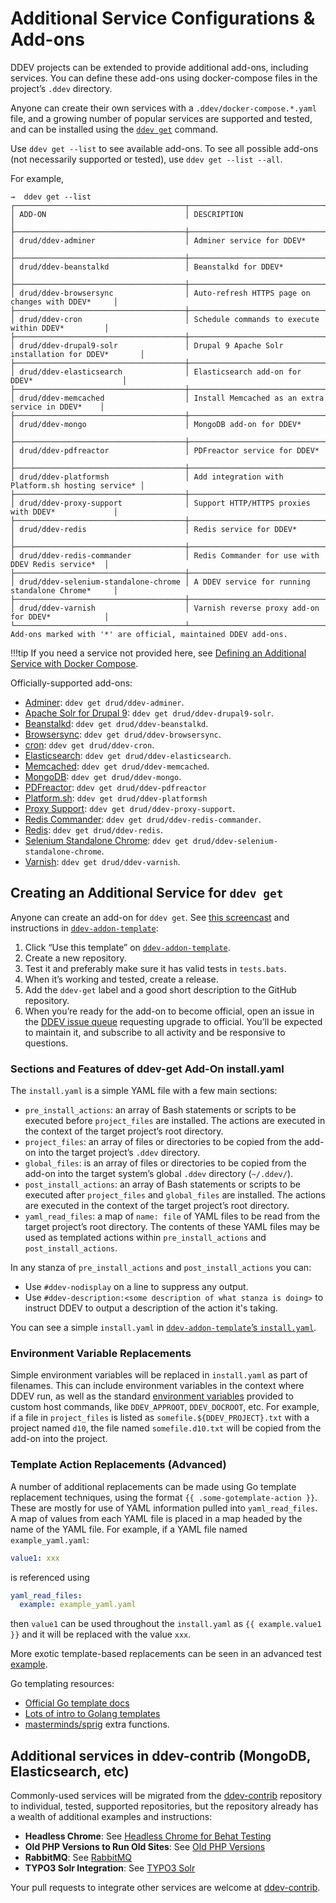 # Additional Service Configurations & Add-ons

DDEV projects can be extended to provide additional add-ons, including services. You can define these add-ons using docker-compose files in the project’s `.ddev` directory.

Anyone can create their own services with a `.ddev/docker-compose.*.yaml` file, and a growing number of popular services are supported and tested, and can be installed using the [`ddev get`](../basics/commands.md#get) command.

Use `ddev get --list` to see available add-ons. To see all possible add-ons (not necessarily supported or tested), use `ddev get --list --all`.

For example,

```
→  ddev get --list
┌──────────────────────────────────────┬───────────────────────────────────────────────────┐
│ ADD-ON                               │ DESCRIPTION                                       │
├──────────────────────────────────────┼───────────────────────────────────────────────────┤
│ drud/ddev-adminer                    │ Adminer service for DDEV*                         │
├──────────────────────────────────────┼───────────────────────────────────────────────────┤
│ drud/ddev-beanstalkd                 │ Beanstalkd for DDEV*                              │
├──────────────────────────────────────┼───────────────────────────────────────────────────┤
│ drud/ddev-browsersync                │ Auto-refresh HTTPS page on changes with DDEV*     │
├──────────────────────────────────────┼───────────────────────────────────────────────────┤
│ drud/ddev-cron                       │ Schedule commands to execute within DDEV*         │
├──────────────────────────────────────┼───────────────────────────────────────────────────┤
│ drud/ddev-drupal9-solr               │ Drupal 9 Apache Solr installation for DDEV*       │
├──────────────────────────────────────┼───────────────────────────────────────────────────┤
│ drud/ddev-elasticsearch              │ Elasticsearch add-on for DDEV*                    │
├──────────────────────────────────────┼───────────────────────────────────────────────────┤
│ drud/ddev-memcached                  │ Install Memcached as an extra service in DDEV*    │
├──────────────────────────────────────┼───────────────────────────────────────────────────┤
│ drud/ddev-mongo                      │ MongoDB add-on for DDEV*                          │
├──────────────────────────────────────┼───────────────────────────────────────────────────┤
│ drud/ddev-pdfreactor                 │ PDFreactor service for DDEV*                      │
├──────────────────────────────────────┼───────────────────────────────────────────────────┤
│ drud/ddev-platformsh                 │ Add integration with Platform.sh hosting service* │
├──────────────────────────────────────┼───────────────────────────────────────────────────┤
│ drud/ddev-proxy-support              │ Support HTTP/HTTPS proxies with DDEV*             │
├──────────────────────────────────────┼───────────────────────────────────────────────────┤
│ drud/ddev-redis                      │ Redis service for DDEV*                           │
├──────────────────────────────────────┼───────────────────────────────────────────────────┤
│ drud/ddev-redis-commander            │ Redis Commander for use with DDEV Redis service*  │
├──────────────────────────────────────┼───────────────────────────────────────────────────┤
│ drud/ddev-selenium-standalone-chrome │ A DDEV service for running standalone Chrome*     │
├──────────────────────────────────────┼───────────────────────────────────────────────────┤
│ drud/ddev-varnish                    │ Varnish reverse proxy add-on for DDEV*            │
└──────────────────────────────────────┴───────────────────────────────────────────────────┘
Add-ons marked with '*' are official, maintained DDEV add-ons.
```

!!!tip
If you need a service not provided here, see [Defining an Additional Service with Docker Compose](custom-compose-files.md).

Officially-supported add-ons:

* [Adminer](https://github.com/drud/ddev-adminer): `ddev get drud/ddev-adminer`.
* [Apache Solr for Drupal 9](https://github.com/drud/ddev-drupal9-solr): `ddev get drud/ddev-drupal9-solr`.
* [Beanstalkd](https://github.com/drud/ddev-beanstalkd): `ddev get drud/ddev-beanstalkd`.
* [Browsersync](https://github.com/drud/ddev-browsersync): `ddev get drud/ddev-browsersync`.
* [cron](https://github.com/drud/ddev-cron): `ddev get drud/ddev-cron`.
* [Elasticsearch](https://github.com/drud/ddev-elasticsearch): `ddev get drud/ddev-elasticsearch`.
* [Memcached](https://github.com/drud/ddev-memcached): `ddev get drud/ddev-memcached`.
* [MongoDB](https://github.com/drud/ddev-mongo): `ddev get drud/ddev-mongo`.
* [PDFreactor](https://github.com/drud/ddev-pdfreactor): `ddev get drud/ddev-pdfreactor`
* [Platform.sh](https://github.com/drud/ddev-platformsh): `ddev get drud/ddev-platformsh`
* [Proxy Support](https://github.com/drud/ddev-proxy-support): `ddev get drud/ddev-proxy-support`.
* [Redis Commander](https://github.com/drud/ddev-redis-commander): `ddev get drud/ddev-redis-commander`.
* [Redis](https://github.com/drud/ddev-redis): `ddev get drud/ddev-redis`.
* [Selenium Standalone Chrome](https://github.com/drud/ddev-selenium-standalone-chrome): `ddev get drud/ddev-selenium-standalone-chrome`.
* [Varnish](https://github.com/drud/ddev-varnish): `ddev get drud/ddev-varnish`.

## Creating an Additional Service for `ddev get`

Anyone can create an add-on for `ddev get`. See [this screencast](https://www.youtube.com/watch?v=fPVGpKGr0f4) and instructions in [`ddev-addon-template`](https://github.com/drud/ddev-addon-template):

1. Click “Use this template” on [`ddev-addon-template`](https://github.com/drud/ddev-addon-template).
2. Create a new repository.
3. Test it and preferably make sure it has valid tests in `tests.bats`.
4. When it’s working and tested, create a release.
5. Add the `ddev-get` label and a good short description to the GitHub repository.
6. When you’re ready for the add-on to become official, open an issue in the [DDEV issue queue](https://github.com/drud/ddev/issues/new) requesting upgrade to official. You’ll be expected to maintain it, and subscribe to all activity and be responsive to questions.

### Sections and Features of ddev-get Add-On install.yaml

The `install.yaml` is a simple YAML file with a few main sections:

* `pre_install_actions`: an array of Bash statements or scripts to be executed before `project_files` are installed. The actions are executed in the context of the target project’s root directory.
* `project_files`: an array of files or directories to be copied from the add-on into the target project’s `.ddev` directory.
* `global_files`: is an array of files or directories to be copied from the add-on into the target system’s global `.ddev` directory (`~/.ddev/`).
* `post_install_actions`: an array of Bash statements or scripts to be executed after `project_files` and `global_files` are installed. The actions are executed in the context of the target project’s root directory.
* `yaml_read_files`: a map of `name: file` of YAML files to be read from the target project’s root directory. The contents of these YAML files may be used as templated actions within `pre_install_actions` and `post_install_actions`.

In any stanza of `pre_install_actions` and `post_install_actions` you can:

* Use `#ddev-nodisplay` on a line to suppress any output.
* Use `#ddev-description:<some description of what stanza is doing>` to instruct DDEV to output a description of the action it's taking.

You can see a simple `install.yaml` in [`ddev-addon-template`’s `install.yaml`](https://github.com/drud/ddev-addon-template/blob/main/install.yaml).

### Environment Variable Replacements

Simple environment variables will be replaced in `install.yaml` as part of filenames. This can include environment variables in the context where DDEV run, as well as the standard [environment variables](custom-commands.md#environment-variables-provided) provided to custom host commands, like `DDEV_APPROOT`, `DDEV_DOCROOT`, etc. For example, if a file in `project_files` is listed as `somefile.${DDEV_PROJECT}.txt` with a project named `d10`, the file named `somefile.d10.txt` will be copied from the add-on into the project.

### Template Action Replacements (Advanced)

A number of additional replacements can be made using Go template replacement techniques, using the format `{{ .some-gotemplate-action }}`. These are mostly for use of YAML information pulled into `yaml_read_files`. A map of values from each YAML file is placed in a map headed by the name of the YAML file. For example, if a YAML file named `example_yaml.yaml`:

```yaml
value1: xxx
```

is referenced using

```yaml
yaml_read_files:
  example: example_yaml.yaml
```

then `value1` can be used throughout the `install.yaml` as `{{ example.value1 }}` and it will be replaced with the value `xxx`.

More exotic template-based replacements can be seen in an advanced test [example](https://github.com/drud/ddev/blob/master/cmd/ddev/cmd/testdata/TestCmdGetComplex/recipe/install.yaml).

Go templating resources:

* [Official Go template docs](https://pkg.go.dev/text/template)
* [Lots of intro to Golang templates](https://www.google.com/search?q=golang+templates+intro&oq=golang+templates+intro&aqs=chrome..69i57j0i546l4.3161j0j4&sourceid=chrome&ie=UTF-8)
* [masterminds/sprig](http://masterminds.github.io/sprig/) extra functions.

## Additional services in ddev-contrib (MongoDB, Elasticsearch, etc)

Commonly-used services will be migrated from the [ddev-contrib](https://github.com/drud/ddev-contrib) repository to individual, tested, supported repositories, but the repository already has a wealth of additional examples and instructions:

* **Headless Chrome**: See [Headless Chrome for Behat Testing](https://github.com/drud/ddev-contrib/blob/master/docker-compose-services/headless-chrome)
* **Old PHP Versions to Run Old Sites**: See [Old PHP Versions](https://github.com/drud/ddev-contrib/blob/master/docker-compose-services/old_php)
* **RabbitMQ**: See [RabbitMQ](https://github.com/drud/ddev-contrib/blob/master/docker-compose-services/rabbitmq)
* **TYPO3 Solr Integration**: See [TYPO3 Solr](https://github.com/drud/ddev-contrib/blob/master/docker-compose-services/typo3-solr)

Your pull requests to integrate other services are welcome at [ddev-contrib](https://github.com/drud/ddev-contrib).

